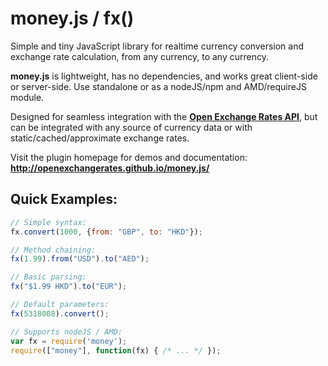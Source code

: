 # money.js / fx() 

Simple and tiny JavaScript library for realtime currency conversion and exchange rate calculation, from any currency, to any currency. 

**money.js** is lightweight, has no dependencies, and works great client-side or server-side. Use standalone or as a nodeJS/npm and AMD/requireJS module.

Designed for seamless integration with the **[Open Exchange Rates API](https://openexchangerates.org "Free reliable exchange rates/currency conversion data API")**, but can be integrated with any source of currency data or with static/cached/approximate exchange rates.

Visit the plugin homepage for demos and documentation: **http://openexchangerates.github.io/money.js/**


## Quick Examples:

```javascript
// Simple syntax:
fx.convert(1000, {from: "GBP", to: "HKD"});

// Method chaining:
fx(1.99).from("USD").to("AED");

// Basic parsing:
fx("$1.99 HKD").to("EUR");

// Default parameters:
fx(5318008).convert();

// Supports nodeJS / AMD:
var fx = require('money');
require(["money"], function(fx) { /* ... */ });
```